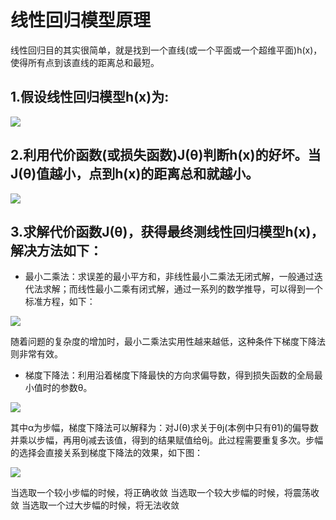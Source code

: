 # 线性回归模型原理

线性回归目的其实很简单，就是找到一个直线(或一个平面或一个超维平面)h(x)，使得所有点到该直线的距离总和最短。

## 1.假设线性回归模型h(x)为:

![](https://github.com/sunnyjh/MachineLearn_Tuturial/blob/master/Machine-Learn/images/hx.jpg)

## 2.利用代价函数(或损失函数)J(θ)判断h(x)的好坏。当J(θ)值越小，点到h(x)的距离总和就越小。
![](https://github.com/sunnyjh/MachineLearn_Tuturial/blob/master/Machine-Learn/images/cost_function.jpg)
  
## 3.求解代价函数J(θ)，获得最终测线性回归模型h(x)，解决方法如下：
  
  - 最小二乘法：求误差的最小平方和，非线性最小二乘法无闭式解，一般通过迭代法求解；而线性最小二乘有闭式解，通过一系列的数学推导，可以得到一个标准方程，如下：
 
![](https://github.com/sunnyjh/MachineLearn_Tuturial/blob/master/Machine-Learn/images/least_square.png)

  随着问题的复杂度的增加时，最小二乘法实用性越来越低，这种条件下梯度下降法则非常有效。
   
  - 梯度下降法：利用沿着梯度下降最快的方向求偏导数，得到损失函数的全局最小值时的参数θ。
  
![](https://github.com/sunnyjh/MachineLearn_Tuturial/blob/master/Machine-Learn/images/gradient_descent.jpg)

  其中α为步幅，梯度下降法可以解释为：对J(θ)求关于θj(本例中只有θ1)的偏导数并乘以步幅，再用θj减去该值，得到的结果赋值给θj。此过程需要重复多次。步幅的选择会直接关系到梯度下降法的效果，如下图：
  
  ![](https://github.com/sunnyjh/MachineLearn_Tuturial/blob/master/Machine-Learn/images/gradient_descent_pic.jpg)
  
  当选取一个较小步幅的时候，将正确收敛
  当选取一个较大步幅的时候，将震荡收敛
  当选取一个过大步幅的时候，将无法收敛


